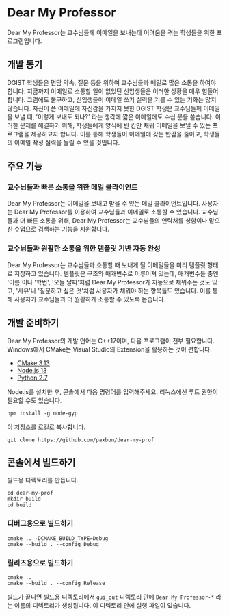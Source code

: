 # Dear My Professor
Dear My Professor는 교수님들께 이메일을 보내는데 어려움을 겪는 학생들을 위한
프로그램입니다.

## 개발 동기

DGIST 학생들은 면담 약속, 질문 등을 위하여 교수님들과 메일로 많은 소통을 하여야 합니다.
지금까지 이메일로 소통할 일이 없었던 신입생들은 이러한 상황을 매우 힘들어 합니다. 그럼에도
불구하고, 신입생들이 이메일 쓰기 실력을 기를 수 있는 기화는 많지 않습니다. 자신이 쓴
이메일에 자신감을 가지지 못한 DGIST 학생은 교수님들께 이메일을 보낼 때,
'이렇게 보내도 되나?' 라는 생각에 짧은 이메일에도 수십 분을 쏟습니다.
이러한 문제를 해결하기 위해, 학생들에게 양식에 빈 칸만 채워 이메일을 보낼 수 있는
프로그램을 제공하고자 합니다. 이를 통해 학생들이 이메일에 갖는 반감을 줄이고, 학생들의
이메일 작성 실력을 늘릴 수 있을 것입니다.

## 주요 기능

### 교수님들과 빠른 소통을 위한 메일 클라이언트

Dear My Professor는 이메일을 보내고 받을 수 있는 메일 클라이언트입니다. 사용자는 Dear
My Professor를 이용하여 교수님들과 이메일로 소통할 수 있습니다. 교수님들과 더 빠른
소통을 위해, Dear My Professor는 교수님들의 연락처를 성함이나 맡으신 수업으로 검색하는
기능을 지원합니다.

### 교수님들과 원활한 소통을 위한 템플릿 기반 자동 완성

Dear My Professor는 교수님들과 소통할 때 보내게 될 이메일들을 미리 템플릿 형태로
저장하고 있습니다. 템플릿은 구조와 매개변수로 이루어져 있는데, 매개변수들 중엔 '이름'이나
'학번', '오늘 날짜'처럼 Dear My Professor가 자동으로 채워주는 것도 있고, '사유'나
'질문하고 싶은 것'처럼 사용자가 채워야 하는 항목들도 있습니다. 이를 통해 사용자가
교수님들과 더 원활하게 소통할 수 있도록 돕습니다.

## 개발 준비하기

Dear My Professor의 개발 언어는 C++17이며, 다음 프로그램이 전부 필요합니다. Windows에서
CMake는 Visual Studio의 Extension을 활용하는 것이 편합니다.

* [CMake 3.13](https://cmake.org/download/)
* [Node.js 13](https://nodejs.org/)
* [Python 2.7](https://www.python.org/downloads/release/python-2716/)

Node.js를 설치한 후, 콘솔에서 다음 명령어를 입력해주세요. 리눅스에선 루트 권한이 필요할
수도 있습니다.

```
npm install -g node-gyp
```

이 저장소를 로컬로 복사합니다.

```
git clone https://github.com/paxbun/dear-my-prof
```

## 콘솔에서 빌드하기

빌드용 디렉토리를 만듭니다.

```
cd dear-my-prof
mkdir build
cd build
```

### 디버그용으로 빌드하기

```
cmake .. -DCMAKE_BUILD_TYPE=Debug
cmake --build . --config Debug
```

### 릴리즈용으로 빌드하기

```
cmake ..
cmake --build . --config Release
```

빌드가 끝나면 빌드용 디렉토리에서 `gui_out` 디렉토리 안에 `Dear My Professor-*` 라는
이름의 디렉토리가 생성됩니다. 이 디렉토리 안에 실행 파일이 있습니다. 